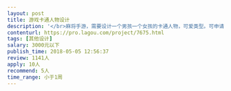 ```yaml
---                
layout: post       
title: 游戏卡通人物设计           
description: '</br>麻将手游，需要设计一个男孩一个女孩的卡通人物，可爱类型。可申请版权的。每个人物3个动作。</br></br>突出可爱风格，不得抄袭。</br>'     
contenturl: https://pro.lagou.com/project/7675.html      
tags: [其他设计]            
salary: 3000元以下          
publish_time: 2018-05-05 12:56:37         
review: 1141人                   
apply: 10人                   
recommend: 5人                   
time_range: 小于1周              
---                 
```

